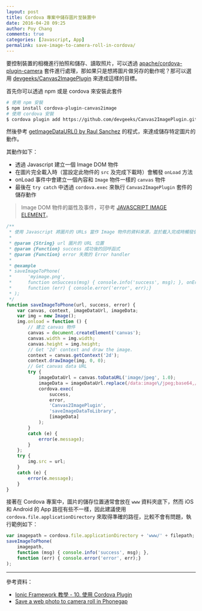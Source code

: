 ```yaml
---
layout: post
title: Cordova 專案中儲存圖片至裝置中
date: 2016-04-28 09:25
author: Poy Chang
comments: true
categories: [Javascript, App]
permalink: save-image-to-camera-roll-in-cordova/
---
```


要控制裝置的相機進行拍照和儲存、讀取照片，可以透過 [apache/cordova-plugin-camera](https://github.com/apache/cordova-plugin-camera) 套件進行處理，那如果只是想將圖片做另存的動作呢？那可以選用 [devgeeks/Canvas2ImagePlugin](https://github.com/devgeeks/Canvas2ImagePlugin) 來達成這樣的目標。

首先你可以透過 npm 或是 cordova 來安裝此套件

```bash
# 使用 npm 安裝
$ npm install cordova-plugin-canvas2image
# 使用 cordova 安裝
$ cordova plugin add https://github.com/devgeeks/Canvas2ImagePlugin.git
```

然後參考 [getImageDataURL() by Raul Sanchez](http://appcropolis.com/blog/web-technology/javascript-encode-images-dataurl/) 的程式，來達成儲存特定圖片的動作。

其動作如下：

* 透過 Javascript 建立一個 Image DOM 物件
* 在圖片完全載入時（當設定此物件的 `src` 及完成下載時）會觸發 `onLoad` 方法
* onLoad 事件中會建立一個內容和 `Image` 物件一樣的 `canvas` 物件
* 最後在 `try catch` 中透過 `cordova.exec` 來執行 `Canvas2ImagePlugin` 套件的儲存動作

>Image DOM 物件的屬性及事件，可參考 [JAVASCRIPT IMAGE ELEMENT](http://blog.kkbruce.net/2012/02/javascript-image-element.html#.VyFvi2d96bh)。

```javascript
/**
 * 使用 Javascript 將圖片的 URLs 當作 Image 物件的資料來源，並於載入完成時觸發儲存動作
 *
 * @param {String} url 圖片的 URL 位置
 * @param {Function} success 成功後的回呼函式
 * @param {Function} error 失敗的 Error handler
 *
 * @example
 * saveImageToPhone(
 *      'myimage.png', 
 *      function onSuccess(msg) { console.info('success', msg); }, onError);
 *      function (err) { console.error('error', err);}
 * );
 */
function saveImageToPhone(url, success, error) {
    var canvas, context, imageDataUrl, imageData;
    var img = new Image();
    img.onload = function () {
        // 建立 canvas 物件
        canvas = document.createElement('canvas');
        canvas.width = img.width;
        canvas.height = img.height;
        // Get '2d' context and draw the image.
        context = canvas.getContext('2d');
        context.drawImage(img, 0, 0);
        // Get canvas data URL
        try {
            imageDataUrl = canvas.toDataURL('image/jpeg', 1.0);
            imageData = imageDataUrl.replace(/data:image\/jpeg;base64,/, '');
            cordova.exec(
                success,
                error,
                'Canvas2ImagePlugin',
                'saveImageDataToLibrary',
                [imageData]
            );
        }
        catch (e) {
            error(e.message);
        }
    };
    try {
        img.src = url;
    }
    catch (e) {
        error(e.message);
    }
}
```

接著在 Cordova 專案中，圖片的儲存位置通常會放在 `www` 資料夾底下，然而 iOS 和 Android 的 App 路徑有些不一樣，因此建議使用 `cordova.file.applicationDirectory` 來取得準確的路徑，比較不會有問題，執行範例如下：

```javascript
var imagepath = cordova.file.applicationDirectory + 'www/' + filepath;
saveImageToPhone(
    imagepath,
    function (msg) { console.info('success', msg); },
    function (err) { console.error('error', err);}
);
```

----------

參考資料：

* [Ionic Framework 教學 - 10. 使用 Cordova Plugin](http://sushiwens.blogspot.tw/2015/11/ionic-framework-10.html)
* [Save a web photo to camera roll in Phonegap](http://stackoverflow.com/questions/11618266/save-a-web-photo-to-camera-roll-in-phonegap)
